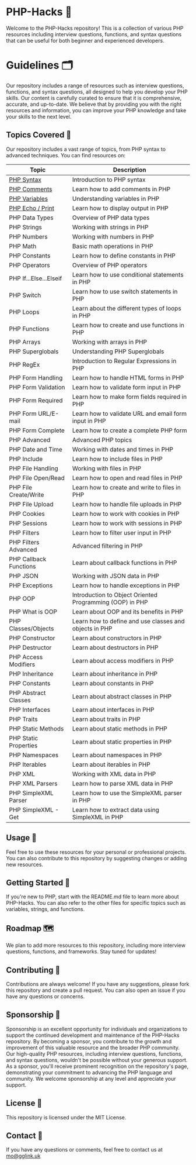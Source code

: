 # PHP-Hacks 🐘

Welcome to the PHP-Hacks repository! This is a collection of various PHP resources including interview questions, functions, and syntax questions that can be useful for both beginner and experienced developers.

# Guidelines 🗂️
Our repository includes a range of resources such as interview questions, functions, and syntax questions, all designed to help you develop your PHP skills. Our content is carefully curated to ensure that it is comprehensive, accurate, and up-to-date. We believe that by providing you with the right resources and information, you can improve your PHP knowledge and take your skills to the next level.

## Topics Covered 📁

Our repository includes a vast range of topics, from PHP syntax to advanced techniques. You can find resources on:

| Topic | Description |
|-------|-------------|
| [PHP Syntax](https://github.com/Skills-Hub/PHP-Hacks/tree/main/Syntax) | Introduction to PHP syntax |
| [PHP Comments](https://github.com/Skills-Hub/PHP-Hacks/tree/main/comments) | Learn how to add comments in PHP |
| [PHP Variables](https://github.com/Skills-Hub/PHP-Hacks/tree/main/variables) | Understanding variables in PHP |
| [PHP Echo / Print](https://github.com/Skills-Hub/PHP-Hacks/tree/main/Echo) | Learn how to display output in PHP |
| PHP Data Types | Overview of PHP data types |
| PHP Strings | Working with strings in PHP |
| PHP Numbers | Working with numbers in PHP |
| PHP Math | Basic math operations in PHP |
| PHP Constants | Learn how to define constants in PHP |
| PHP Operators | Overview of PHP operators |
| PHP If...Else...Elseif | Learn how to use conditional statements in PHP |
| PHP Switch | Learn how to use switch statements in PHP |
| PHP Loops | Learn about the different types of loops in PHP |
| PHP Functions | Learn how to create and use functions in PHP |
| PHP Arrays | Working with arrays in PHP |
| PHP Superglobals | Understanding PHP Superglobals |
| PHP RegEx | Introduction to Regular Expressions in PHP |
| PHP Form Handling | Learn how to handle HTML forms in PHP |
| PHP Form Validation | Learn how to validate form input in PHP |
| PHP Form Required | Learn how to make form fields required in PHP |
| PHP Form URL/E-mail | Learn how to validate URL and email form input in PHP |
| PHP Form Complete | Learn how to create a complete PHP form |
| PHP Advanced | Advanced PHP topics |
| PHP Date and Time | Working with dates and times in PHP |
| PHP Include | Learn how to include files in PHP |
| PHP File Handling | Working with files in PHP |
| PHP File Open/Read | Learn how to open and read files in PHP |
| PHP File Create/Write | Learn how to create and write to files in PHP |
| PHP File Upload | Learn how to handle file uploads in PHP |
| PHP Cookies | Learn how to work with cookies in PHP |
| PHP Sessions | Learn how to work with sessions in PHP |
| PHP Filters | Learn how to filter user input in PHP |
| PHP Filters Advanced | Advanced filtering in PHP |
| PHP Callback Functions | Learn about callback functions in PHP |
| PHP JSON | Working with JSON data in PHP |
| PHP Exceptions | Learn how to handle exceptions in PHP |
| PHP OOP | Introduction to Object Oriented Programming (OOP) in PHP |
| PHP What is OOP | Learn about OOP and its benefits in PHP |
| PHP Classes/Objects | Learn how to define and use classes and objects in PHP |
| PHP Constructor | Learn about constructors in PHP |
| PHP Destructor | Learn about destructors in PHP |
| PHP Access Modifiers | Learn about access modifiers in PHP |
| PHP Inheritance | Learn about inheritance in PHP |
| PHP Constants | Learn about constants in PHP |
| PHP Abstract Classes | Learn about abstract classes in PHP |
| PHP Interfaces | Learn about interfaces in PHP |
| PHP Traits | Learn about traits in PHP |
| PHP Static Methods | Learn about static methods in PHP |
| PHP Static Properties | Learn about static properties in PHP |
| PHP Namespaces | Learn about namespaces in PHP |
| PHP Iterables | Learn about iterables in PHP |
| PHP XML | Working with XML data in PHP |
| PHP XML Parsers | Learn how to parse XML data in PHP |
| PHP SimpleXML Parser | Learn how to use the SimpleXML parser in PHP |
| PHP SimpleXML - Get | Learn how to extract data using SimpleXML in PHP |

## Usage 🚀

Feel free to use these resources for your personal or professional projects. You can also contribute to this repository by suggesting changes or adding new resources.

## Getting Started 🏁

If you're new to PHP, start with the README.md file to learn more about PHP-Hacks. You can also refer to the other files for specific topics such as variables, strings, and functions.

## Roadmap 🗺️

We plan to add more resources to this repository, including more interview questions, functions, and frameworks. Stay tuned for updates!

## Contributing 🤝

Contributions are always welcome! If you have any suggestions, please fork this repository and create a pull request. You can also open an issue if you have any questions or concerns.

## Sponsorship 🎁
Sponsorship is an excellent opportunity for individuals and organizations to support the continued development and maintenance of the PHP-Hacks repository. By becoming a sponsor, you contribute to the growth and improvement of this valuable resource and the broader PHP community. Our high-quality PHP resources, including interview questions, functions, and syntax questions, wouldn't be possible without your generous support. As a sponsor, you'll receive prominent recognition on the repository's page, demonstrating your commitment to advancing the PHP language and community. We welcome sponsorship at any level and appreciate your support.

## License 📝

This repository is licensed under the MIT License.

## Contact 📧

If you have any questions or comments, feel free to contact us at mo@gglink.uk 
